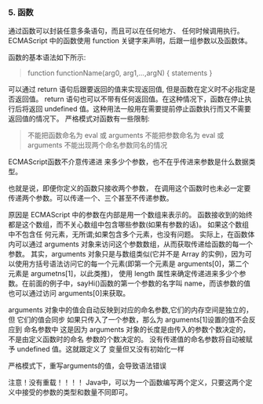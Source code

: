 ### 5. 函数
通过函数可以封装任意多条语句，而且可以在任何地方、 任何时候调用执行。ECMAScript 中的函数使用 function 关键字来声明，后跟一组参数以及函数体。

函数的基本语法如下所示:
>   function functionName(arg0, arg1,...,argN) {
>   statements
>   }

可以通过 return 语句后跟要返回的值来实现返回值, 但是函数在定义时不必指定是否返回值。
return 语句也可以不带有任何返回值。在这种情况下，函数在停止执行后将返回 undefined 值。这种用法一般用在需要提前停止函数执行而又不需要返回值的情况下。
严格模式对函数有一些限制:
>   不能把函数命名为 eval 或 arguments
>   不能把参数命名为 eval 或 arguments
>   不能出现两个命名参数同名的情况

ECMAScript函数不介意传递进 来多少个参数，也不在乎传进来参数是什么数据类型。

也就是说，即便你定义的函数只接收两个参数， 在调用这个函数时也未必一定要传递两个参数。可以传递一个、三个甚至不传递参数。

原因是 ECMAScript 中的参数在内部是用一个数组来表示的。
函数接收到的始终都是这个数组，而不关心数组中包含哪些参数(如果有参数的话)。
如果这个数组中不包含任 何元素，无所谓;如果包含多个元素，也没有问题。
实际上，在函数体内可以通过 arguments 对象来访问这个参数数组，从而获取传递给函数的每一个参数。
其实，arguments 对象只是与数组类似(它并不是 Array 的实例)，因为可以使用方括号语法访问它的每一个元素(即第一个元素是 arguments[0]，第二个元素是 argumetns[1]，以此类推)，
使用 length 属性来确定传递进来多少个参数。在前面的例子中，sayHi()函数的第一个参数的名字叫 name，而该参数的值也可以通过访问 arguments[0]来获取。

arguments 对象中的值会自动反映到对应的命名参数,它们的内存空间是独立的，但 它们的值会同步
如果只传入了一个参数，那么为 arguments[1]设置的值不会反应到 命名参数中
这是因为 arguments 对象的长度是由传入的参数个数决定的，不是由定义函数时的命名 参数的个数决定的。
没有传递值的命名参数将自动被赋予 undefined 值。这就跟定义了 变量但又没有初始化一样

严格模式下，重写arguments的值，会导致语法错误

注意！没有重载！！！！
Java中，可以为一个函数编写两个定义，只要这两个定义中接受的参数的类型和数量不同即可。
